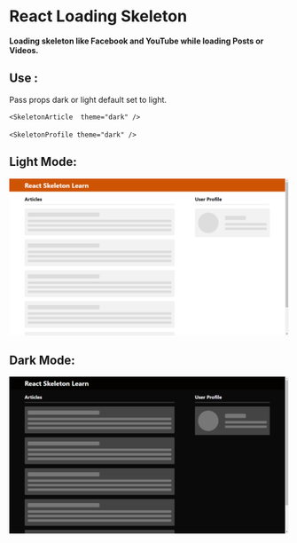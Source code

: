 # React Loading Skeleton

**Loading skeleton like Facebook and YouTube while loading Posts or Videos.**

## Use :

Pass props dark or light default set to light.

```
<SkeletonArticle  theme="dark" />

<SkeletonProfile theme="dark" />
```

## Light Mode:

![Light Mode](./src/snapshots/light.png)

## Dark Mode:

![Dark Mode](./src/snapshots/dark.png)
